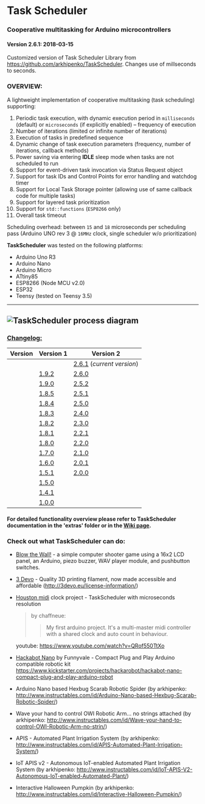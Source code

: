 # Task Scheduler
### Cooperative multitasking for Arduino microcontrollers
#### Version 2.6.1: 2018-03-15

Customized version of Task Scheduler Library from https://github.com/arkhipenko/TaskScheduler. Changes use of millseconds to seconds.

### OVERVIEW:
A lightweight implementation of cooperative multitasking (task scheduling) supporting:
1. Periodic task execution, with dynamic execution period in `milliseconds` (default) or `microseconds` (if explicitly enabled) – frequency of execution
2. Number of iterations (limited or infinite number of iterations)
3. Execution of tasks in predefined sequence
4. Dynamic change of task execution parameters (frequency, number of iterations, callback methods)
5. Power saving via entering **IDLE** sleep mode when tasks are not scheduled to run
6. Support for event-driven task invocation via Status Request object
7. Support for task IDs and Control Points for error handling and watchdog timer
8. Support for Local Task Storage pointer (allowing use of same callback code for multiple tasks)
9. Support for layered task prioritization
10. Support for `std::functions` (`ESP8266` only)
11. Overall task timeout

Scheduling overhead: between `15` and `18` microseconds per scheduling pass (Arduino UNO rev 3 @ `16MHz` clock, single scheduler w/o prioritization)

**TaskScheduler** was tested on the following platforms:
* Arduino Uno R3
* Arduino Nano
* Arduino Micro
* ATtiny85
* ESP8266 (Node MCU v2.0)
* ESP32
* Teensy (tested on Teensy 3.5)
---
![TaskScheduler process diagram](https://github.com/arkhipenko/TaskScheduler/raw/master/extras/TaskScheduler_html.png)
---
### [Changelog:](https://github.com/arkhipenko/TaskScheduler/wiki/Changelog)
Version|Version 1|Version 2
---|---|---
|| |[2.6.1](https://github.com/arkhipenko/TaskScheduler/wiki/Changelog#v261) (*current version*)
||[1.9.2](https://github.com/arkhipenko/TaskScheduler/wiki/Changelog#v192)|[2.6.0](https://github.com/arkhipenko/TaskScheduler/wiki/Changelog#v260)
||[1.9.0](https://github.com/arkhipenko/TaskScheduler/wiki/Changelog#v190)|[2.5.2](https://github.com/arkhipenko/TaskScheduler/wiki/Changelog#v252)
||[1.8.5](https://github.com/arkhipenko/TaskScheduler/wiki/Changelog#v185)|[2.5.1](https://github.com/arkhipenko/TaskScheduler/wiki/Changelog#v251)
||[1.8.4](https://github.com/arkhipenko/TaskScheduler/wiki/Changelog#v184)|[2.5.0](https://github.com/arkhipenko/TaskScheduler/wiki/Changelog#v250)
||[1.8.3](https://github.com/arkhipenko/TaskScheduler/wiki/Changelog#v183)|[2.4.0](https://github.com/arkhipenko/TaskScheduler/wiki/Changelog#v240)
||[1.8.2](https://github.com/arkhipenko/TaskScheduler/wiki/Changelog#v182)|[2.3.0](https://github.com/arkhipenko/TaskScheduler/wiki/Changelog#v230)
||[1.8.1](https://github.com/arkhipenko/TaskScheduler/wiki/Changelog#v181)|[2.2.1](https://github.com/arkhipenko/TaskScheduler/wiki/Changelog#v221)
||[1.8.0](https://github.com/arkhipenko/TaskScheduler/wiki/Changelog#v180)|[2.2.0](https://github.com/arkhipenko/TaskScheduler/wiki/Changelog#v220)
||[1.7.0](https://github.com/arkhipenko/TaskScheduler/wiki/Changelog#v170)|[2.1.0](https://github.com/arkhipenko/TaskScheduler/wiki/Changelog#v210)
||[1.6.0](https://github.com/arkhipenko/TaskScheduler/wiki/Changelog#v160)|[2.0.1](https://github.com/arkhipenko/TaskScheduler/wiki/Changelog#v201)
||[1.5.1](https://github.com/arkhipenko/TaskScheduler/wiki/Changelog#v151)|[2.0.0](https://github.com/arkhipenko/TaskScheduler/wiki/Changelog#v200)
||[1.5.0](https://github.com/arkhipenko/TaskScheduler/wiki/Changelog#v150)|
||[1.4.1](https://github.com/arkhipenko/TaskScheduler/wiki/Changelog#v141)|
||[1.0.0](https://github.com/arkhipenko/TaskScheduler/wiki/Changelog#v100)|

#### For detailed functionality overview please refer to TaskScheduler documentation in the 'extras' folder or in the [Wiki page](https://github.com/arkhipenko/TaskScheduler/wiki).

### Check out what TaskScheduler can do:

* [Blow the Wall!](http://embedio.com.au/projects/LCDgame/index.htm) - a simple computer shooter game using a 16x2 LCD panel, an Arduino, piezo buzzer, WAV player module, and pushbutton switches.

* [3 Devo](http://3devo.eu/) - Quality 3D printing filament, now made accessible and affordable
(http://3devo.eu/license-information/)


* [Houston midi](https://github.com/chaffneue/houston) clock project - TaskScheduler with microseconds resolution
    >by chaffneue:
    >>My first arduino project. It's a multi-master midi controller with a shared clock and
     auto count in behaviour.

	 youtube: https://www.youtube.com/watch?v=QRof550TtXo


* [Hackabot Nano](http://hackarobot.com/) by Funnyvale -  Compact Plug and Play Arduino compatible robotic kit
     https://www.kickstarter.com/projects/hackarobot/hackabot-nano-compact-plug-and-play-arduino-robot


* Arduino Nano based Hexbug Scarab Robotic Spider
    (by arkhipenko: http://www.instructables.com/id/Arduino-Nano-based-Hexbug-Scarab-Robotic-Spider/)

* Wave your hand to control OWI Robotic Arm... no strings attached
    (by arkhipenko: http://www.instructables.com/id/Wave-your-hand-to-control-OWI-Robotic-Arm-no-strin/)


* APIS - Automated Plant Irrigation System
    (by arkhipenko: http://www.instructables.com/id/APIS-Automated-Plant-Irrigation-System/)


* IoT APIS v2 - Autonomous IoT-enabled Automated Plant Irrigation System
    (by arkhipenko: http://www.instructables.com/id/IoT-APIS-V2-Autonomous-IoT-enabled-Automated-Plant/)

* Interactive Halloween Pumpkin
    (by arkhipenko: http://www.instructables.com/id/Interactive-Halloween-Pumpkin/)

